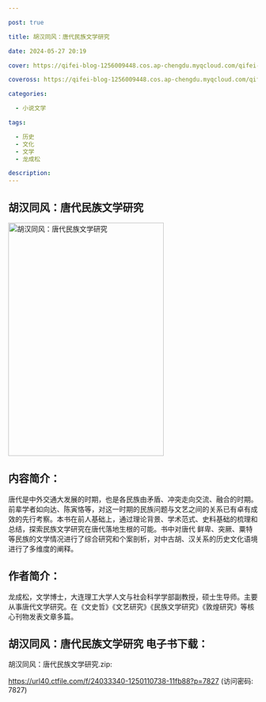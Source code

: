 ```yaml
---

post: true

title: 胡汉同风：唐代民族文学研究

date: 2024-05-27 20:19

cover: https://qifei-blog-1256009448.cos.ap-chengdu.myqcloud.com/qifei-blog/662228fb0ea9cb14032d7df7.jpg

coveross: https://qifei-blog-1256009448.cos.ap-chengdu.myqcloud.com/qifei-blog/662228fb0ea9cb14032d7df7.jpg

categories:

  - 小说文学

tags:

  - 历史
  - 文化
  - 文学
  - 龙成松

description:
---
```


## 胡汉同风：唐代民族文学研究
<img alt="胡汉同风：唐代民族文学研究 " class="aligncenter loading" data-was-processed="true" decoding="async" fetchpriority="high" height="471" src="https://qifei-blog-1256009448.cos.ap-chengdu.myqcloud.com/qifei-blog/662228fb0ea9cb14032d7df7.jpg " style="cursor: zoom-in;" width="314"/>

## 内容简介：

唐代是中外交通大发展的时期，也是各民族由矛盾、冲突走向交流、融合的时期。前辈学者如向达、陈寅恪等，对这一时期的民族问题与文艺之间的关系已有卓有成效的先行考察。本书在前人基础上，通过理论背景、学术范式、史料基础的梳理和总结，探索民族文学研究在唐代落地生根的可能。书中对唐代 鲜卑、突厥、粟特等民族的文学情况进行了综合研究和个案剖析，对中古胡、汉关系的历史文化语境进行了多维度的阐释。

## 作者简介：

龙成松，文学博士，大连理工大学人文与社会科学学部副教授，硕士生导师。主要从事唐代文学研究。在《文史哲》《文艺研究》《民族文学研究》《敦煌研究》等核心刊物发表文章多篇。

## 胡汉同风：唐代民族文学研究 电子书下载：
胡汉同风：唐代民族文学研究.zip: 

https://url40.ctfile.com/f/24033340-1250110738-11fb88?p=7827 (访问密码: 7827)
